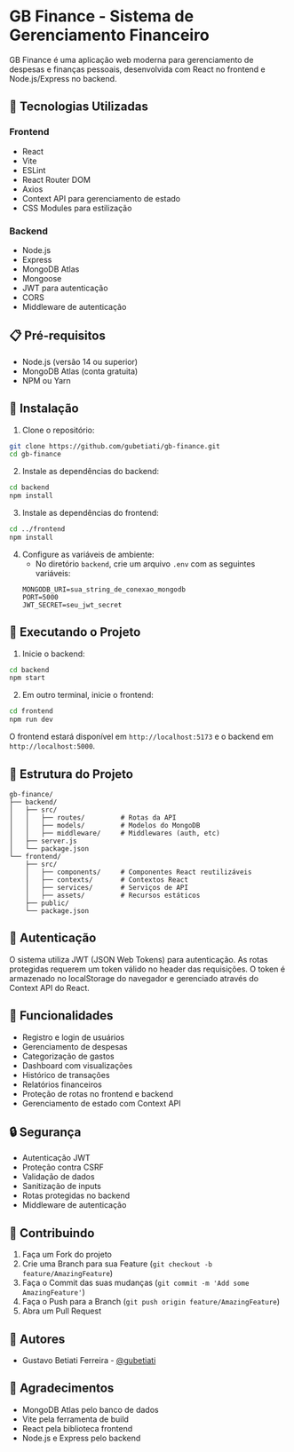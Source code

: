 # GB Finance - Sistema de Gerenciamento Financeiro

GB Finance é uma aplicação web moderna para gerenciamento de despesas e finanças pessoais, desenvolvida com React no frontend e Node.js/Express no backend.

## 🚀 Tecnologias Utilizadas

### Frontend
- React
- Vite
- ESLint
- React Router DOM
- Axios
- Context API para gerenciamento de estado
- CSS Modules para estilização

### Backend
- Node.js
- Express
- MongoDB Atlas
- Mongoose
- JWT para autenticação
- CORS
- Middleware de autenticação

## 📋 Pré-requisitos

- Node.js (versão 14 ou superior)
- MongoDB Atlas (conta gratuita)
- NPM ou Yarn

## 🔧 Instalação

1. Clone o repositório:
```bash
git clone https://github.com/gubetiati/gb-finance.git
cd gb-finance
```

2. Instale as dependências do backend:
```bash
cd backend
npm install
```

3. Instale as dependências do frontend:
```bash
cd ../frontend
npm install
```

4. Configure as variáveis de ambiente:
   - No diretório `backend`, crie um arquivo `.env` com as seguintes variáveis:
   ```
   MONGODB_URI=sua_string_de_conexao_mongodb
   PORT=5000
   JWT_SECRET=seu_jwt_secret
   ```

## 🚀 Executando o Projeto

1. Inicie o backend:
```bash
cd backend
npm start
```

2. Em outro terminal, inicie o frontend:
```bash
cd frontend
npm run dev
```

O frontend estará disponível em `http://localhost:5173` e o backend em `http://localhost:5000`.

## 📁 Estrutura do Projeto

```
gb-finance/
├── backend/
│   ├── src/
│   │   ├── routes/         # Rotas da API
│   │   ├── models/         # Modelos do MongoDB
│   │   ├── middleware/     # Middlewares (auth, etc)
│   ├── server.js
│   └── package.json
└── frontend/
    ├── src/
    │   ├── components/     # Componentes React reutilizáveis
    │   ├── contexts/       # Contextos React
    │   ├── services/       # Serviços de API
    │   ├── assets/         # Recursos estáticos
    ├── public/
    └── package.json
```

## 🔐 Autenticação

O sistema utiliza JWT (JSON Web Tokens) para autenticação. As rotas protegidas requerem um token válido no header das requisições. O token é armazenado no localStorage do navegador e gerenciado através do Context API do React.

## 📝 Funcionalidades

- Registro e login de usuários
- Gerenciamento de despesas
- Categorização de gastos
- Dashboard com visualizações
- Histórico de transações
- Relatórios financeiros
- Proteção de rotas no frontend e backend
- Gerenciamento de estado com Context API

## 🔒 Segurança

- Autenticação JWT
- Proteção contra CSRF
- Validação de dados
- Sanitização de inputs
- Rotas protegidas no backend
- Middleware de autenticação

## 🤝 Contribuindo

1. Faça um Fork do projeto
2. Crie uma Branch para sua Feature (`git checkout -b feature/AmazingFeature`)
3. Faça o Commit das suas mudanças (`git commit -m 'Add some AmazingFeature'`)
4. Faça o Push para a Branch (`git push origin feature/AmazingFeature`)
5. Abra um Pull Request

## 👥 Autores

- Gustavo Betiati Ferreira - [@gubetiati](https://github.com/gubetiati)

## 🙏 Agradecimentos

- MongoDB Atlas pelo banco de dados
- Vite pela ferramenta de build
- React pela biblioteca frontend
- Node.js e Express pelo backend
